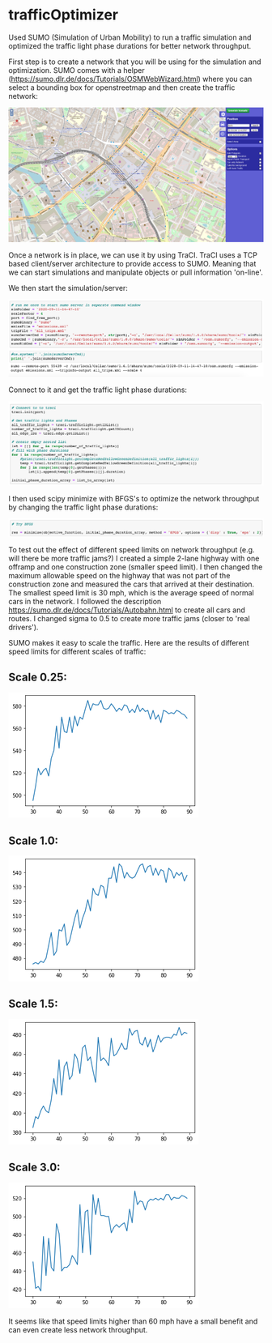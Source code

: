 # trafficOptimizer
Used SUMO (Simulation of Urban Mobility) to run a traffic simulation and optimized the traffic light phase durations for better network throughput. 

First step is to create a network that you will be using for the simulation and optimization. SUMO comes with a helper (https://sumo.dlr.de/docs/Tutorials/OSMWebWizard.html) where you can select a bounding box for openstreetmap and then create the traffic network:

![Screenshot](imgs/Wz01.png)

Once a network is in place, we can use it by using TraCI. TraCI uses a TCP based client/server architecture to provide access to SUMO. Meaning that we can start simulations and manipulate objects or pull information 'on-line'. 

We then start the simulation/server:

![Screenshot](imgs/start_server.png)

Connect to it and get the traffic light phase durations:

![Screenshot](imgs/connect_to_server.png)

I then used scipy minimize with BFGS's to optimize the network throughput by changing the traffic light phase durations:

![Screenshot](imgs/optimization.png)

To test out the effect of different speed limits on network throughput (e.g. will there be more traffic jams?) I created a simple 2-lane highway with one offramp and one construction zone (smaller speed limit). I then changed the maximum allowable speed on the highway that was not part of the construction zone and measured the cars that arrived at their destination. The smallest speed limit is 30 mph, which is the average speed of normal cars in the network. I followed the description https://sumo.dlr.de/docs/Tutorials/Autobahn.html to create all cars and routes. I changed sigma to 0.5 to create more traffic jams (closer to 'real drivers').

SUMO makes it easy to scale the traffic. Here are the results of different speed limits for different scales of traffic:  

## Scale 0.25: ##
![Screenshot](imgs/scale_0.25.png)  

## Scale 1.0: ##
![Screenshot](imgs/scale_1.png)  

## Scale 1.5: ##
![Screenshot](imgs/scale_1.5.png)  

## Scale 3.0: ##
![Screenshot](imgs/scale_3.png)  

It seems like that speed limits higher than 60 mph have a small benefit and can even create less network throughput.
